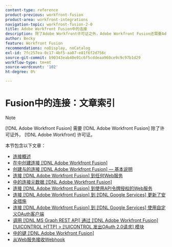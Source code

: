 ```yaml
---
content-type: reference
product-previous: workfront-fusion
product-area: workfront-integrations
navigation-topic: workfront-fusion-2-0
title: Adobe Workfront Fusion中的连接
description: 除了Adobe Workfront许可证之外，Adobe Workfront Fusion还需要Adobe Workfront Fusion许可证。
author: Becky
feature: Workfront Fusion
recommendations: noDisplay, noCatalog
exl-id: 7fc257ea-0c17-4bf5-aa07-e81f6f2d756c
source-git-commit: b90343eab40e91c6f5cddeaa960ce9c9c97b1d29
workflow-type: tm+mt
source-wordcount: '102'
ht-degree: 0%

---
```


# Fusion中的连接：文章索引

<!-- Audited: 3/2024-->

>[!NOTE]
>
>[!DNL Adobe Workfront Fusion] 需要 [!DNL Adobe Workfront Fusion] 除了许可证外， [!DNL Adobe Workfront] 许可证。

本节包含以下文章：

* [连接概述](../../workfront-fusion/connections/about-connecting-wf-fusion-to-app-or-service.md)
* [在中创建连接 [!DNL Adobe Workfront Fusion]](../../workfront-fusion/connections/connection-instruction-toc.md)
* [创建与的连接 [!DNL Adobe Workfront Fusion]  — 基本说明](../../workfront-fusion/connections/connect-to-fusion-general.md)
* [连接 [!DNL Adobe Workfront Fusion] 到任何Web服务](../../workfront-fusion/connections/connect-wf-fusion-to-any-web-service.md)
* [中的连接元数据 [!DNL Adobe Workfront Fusion]](/help/quicksilver/workfront-fusion/connections/connection-metadata.md)
* [连接 [!DNL Adobe Workfront Fusion] 到使用API令牌授权的Web服务](../../workfront-fusion/connections/connect-wf-web-service-uses-api-token-auth.md)
* [连接 [!DNL Adobe Workfront Fusion] 到 [!DNL Google Services] 更新了安全措施](../../workfront-fusion/connections/connect-to-google-with-new-security-measures.md)
* [连接 [!DNL Adobe Workfront Fusion] 到 [!DNL Google Services] 使用自定义OAuth客户端](../../workfront-fusion/connections/connect-fusion-to-google-using-oauth.md)
* [调用 [!DNL MS Graph REST API] 通过 [!DNL Adobe Workfront Fusion] [!UICONTROL HTTP] > [!UICONTROL 发出OAuth 2.0请求] 模块](../../workfront-fusion/connections/call-the-ms-graph-rest-api.md)
* [中的键 [!DNL Adobe Workfront Fusion]](../../workfront-fusion/connections/keys.md)
* [从Web服务接收Webhook](../../workfront-fusion/connections/receive-a-webhook-from-a-web-service.md)
